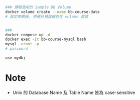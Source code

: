 

```bash
### 課程使用的 Sample DB Volume
docker volume create --name bb-course-data
# 設定密碼後, 密碼已預設儲存在 volume 裏頭


### 
docker compose up -d
docker exec -it bb-course-mysql bash
mysql -uroot -p
# password

use mydb;
```


# Note

- Unix 的 Database Name 及 Table Name 皆為 case-sensitive
